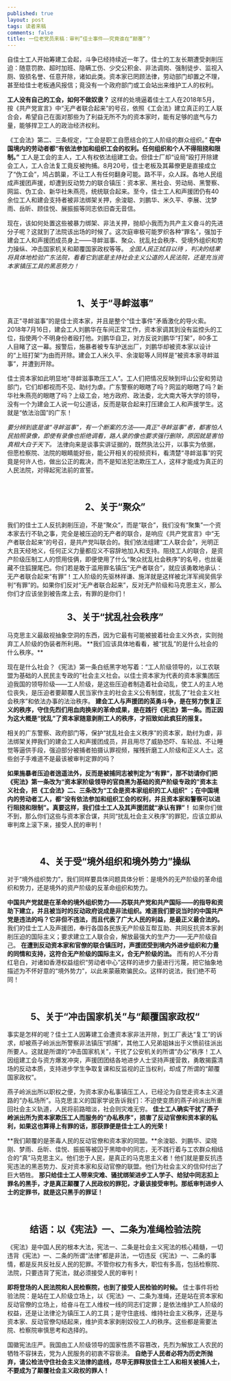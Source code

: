 ```yaml
---
published: true
layout: post
tags: 读者来稿
comments: false
title: 一位老党员来稿：审判”佳士事件——究竟谁在“颠覆”？
---
```


自佳士工人开始筹建工会起，斗争已经持续近一年了。佳士的工友长期遭受剥削压迫：随意罚款、超时加班、隐瞒工伤、少交公积金、非法调岗、强制徒步、监视入厕、毁损名誉、任意开除，诸如此类。资本家已罔顾法律，劳动部门却置之不理，甚至给佳士老板通风报信；竟没有一个政府部门或工会站出来维护工人的权利。

**工人没有自己的工会，如何不做奴隶？** 这样的处境逼着佳士工人在2018年5月，按《共产党宣言》中“无产者联合起来”的号召，依照《工会法》建立真正的工人联合会，希望自己在面对那些为了利益无所不为的资本家时，能有足够的底气与力量，能够捍卫工人的政治经济权利。

《工会法》第二、三条规定，“工会是职工自愿结合的工人阶级的群众组织。” **在中国境内的劳动者都“有依法参加和组织工会的权利。任何组织和个人不得阻挠和限制。”** 工人是工会的主人，工人有权依法组建工会。但佳士厂却“设局”殴打开除建会工人，工人合法复工竟反被拘捕。8月20号，佳士老板及其幕僚更是直接成立了“伪工会”，鸠占鹊巢，不让工人有任何翻身可能。路不平，众人踩。各地人民组成声援团声援，却遭到反动势力的联合镇压：资本家、黑社会、劳动局、黑警察、网监、伪工会、新华社朱燕亮，统统联合起来。至今，佳士工人和声援团仍有40余位工人和建会支持者被非法绑架关押，余浚聪、刘鹏华、米久平、李展、沈梦雨、岳昕、顾佳悦、展振振等同志依旧杳无音信。

现在，该如何处置这些被暴力绑架、非法关押，抛却小我而为共产主义奋斗的先进分子呢？这就到了法院该出场的时候了。这次庭审极可能罗织各种“罪名”，强加于建会工人和声援团成员身上——寻衅滋事、聚众、扰乱社会秩序、受境外组织和势力操纵、冲击国家机关和颠覆国家政权等等。 *全国人民正拭目以待 ，判决的结果将具体地检验广东法院，看看它到底是主持社会主义公道的人民法院，还是充当资本家镇压工具的黑恶势力！*

<br/>

<center><h2>1、关于“寻衅滋事”</h2></center>
真正“寻衅滋事”的是佳士资本家，并且是整个“佳士事件”矛盾激化的导火索。2018年7月16日，建会工人刘鹏华在车间正常工作，资本家调其到没有监控头的工位，指使两个不明身份者殴打他。刘鹏华自卫，对方反说刘鹏华“打架”，80多工人目睹了这一幕。报警后，施暴者被专车护送出厂，刘鹏华却被资本家以设计的“上班打架”为由而开除。建会工人米久平、余浚聪等人同样是“被资本家寻衅滋事”，并遭到开除。

佳士资本家如此明显地“寻衅滋事欺压工人”。工人们把情况反映到坪山公安和劳动部门，它们却都视而不见、助纣为虐。广东警察的眼瞎了吗？网监的眼瞎了吗？新华社朱燕亮的眼瞎了吗？上级工会，地方政府、政法委，北大南大等大学的领导，没有一个为建会工人说一句公道话，反而是联合起来打压建会工人和声援学生。这就是“依法治国”的广东！

*要分辨到底是谁“寻衅滋事”，有一个断案的方法——真正“寻衅滋事”者，都害怕人民拍照录像，即使有录像也拒绝调看，路人录的像也要求强行删除，原因就是害怕真相大白于天下。* 法律向来是谈事实讲证据的，既然执法公开，以事实为依据，但愿检察院、法院的眼睛能好些，能公开相关的视频资料，看清楚“寻衅滋事”的究竟是何许人也，做出公正的裁决，而不是知法犯法欺压工人，这样才能成为真正的人民法院，对得起宪法前的宣誓。

<br/>

<center><h2>2、关于“聚众”</h2></center>
我们的佳士工人反抗剥削压迫，不是“聚众”，而是“联合”，我们没有“聚集”一个资本家去行不轨之事，完全是被压迫的无产者的联合，是响应《共产党宣言》中“无产者联合起来”的号召，是共产党叫联合的。我们依法组建“工人联合会”，光明正大且天经地义，任何正义力量都应义不容辞地加入和支持。阻挠工人的联合，是资产阶级压制工人的惯用伎俩，即便使用了什么“聚众扰乱社会秩序”的名号，也丝毫藏不住狐狸尾巴。你们若是敢于滥用罪名镇压“无产者联合”，就应该勇敢地承认：无产者联合起来“有罪”！工人阶级的先驱林祥谦、施洋就是这样被北洋军阀吴佩孚判“有罪”的。如果你们反对“无产者联合起来”，反对无产阶级和马克思主义，那么你们才应该坐到被告席上去，有罪的是你们！

<br/>

<center><h2>3、关于“扰乱社会秩序”</h2></center>
马克思主义最敌视抽象空洞的东西，因为它最有可能被披着社会主义外衣，实则抛弃工人阶级的伪装者所利用。 **我们应该具体地看看，被“扰乱”的是什么社会的什么秩序。**

现在是什么社会？《宪法》第一条白纸黑字地写着：“工人阶级领导的，以工农联盟为基础的人民民主专政的”社会主义社会。以佳士资本家为代表的资本家集团压迫我国的领导阶级——工人阶级，是这些压迫者制造着社会动乱，使工人的主人地位丧失，是压迫者要颠覆人民当家作主的社会主义公有制度，扰乱了“社会主义社会秩序”和依法办事的法治秩序。 **建会工人与声援团的英勇斗争，是在努力恢复正义的秩序，守住先烈们用血肉换来的革命成果，是在践行《宪法》第一条。而正因为这大概是“扰乱”了资本家随意剥削工人的秩序，才招致如此疯狂的报复。**

相关的广东警察、政府部门等，保护“扰乱社会主义秩序”的资本家，助纣为虐，非法绑架关押我们的建会工人和声援团成员，并且用尽了威胁恐吓、车轮战、不让睡觉等逼供手段，强迫部分被捕者拍摄认罪视频，摧残折磨工人阶级和正义人士。这些刽子手难道不是最该被审判定罪的吗？

**如果施暴者压迫者逍遥法外，反而是被捕同志被判定为“有罪”，那不妨请你们把《宪法》第一条改为“资本家阶级领导的官商黑为基础的资产阶级专政的”资本主义社会，把《工会法》二、三条改为“工会是资本家组织的工人组织” ；在中国境内的劳动者工人，都“没有依法参加和组织工会的权利，并且资本家和警察可以进行阻挠和限制”。真要这样，我们佳士工人及其声援团就“承认有罪”！** 如果你们做不到，那么你们这些与资本家合谋，共同“扰乱社会主义秩序”的罪犯，应该立即从审判席上滚下来，接受人民的审判！

<br/>

<center><h2>4、关于受“境外组织和境外势力”操纵</h2></center>
对于“境外组织势力”，我们同样要具体问题具体分析：是境外的无产阶级的革命组织和势力，还是境外的资产阶级的反革命组织和势力。

**中国共产党就是在革命的境外组织势力——苏联共产党和共产国际——的指导和资助下建立，并且被当时的反动政府说成是非法组织。难道我们要说当时的中国共产党是违法的吗？它非但不违法，而且代表了广大人民的利益，是最正义最合法的。** 我们的佳士工人及声援团，奉行各国各民族无产阶级互帮互助、共同反抗资本家剥削压迫的国际主义；要求建立工人联合会，解放最强大的生产力——无产阶级自己。 **在遭到反动资本家和官僚的联合镇压时，声援团受到境内外进步组织和力量的同情和支持，这符合无产阶级的国际主义，合无产阶级的法。** 而有的人不分青红皂白，对诸如香港权益组织“劳动者中心”这样的进步力量进行污蔑，把它抽象地描述为不怀好意的“境外势力”，以此来蒙蔽欺骗民众。这样的说法，我们绝不苟同！

<br/>

<center><h2>5、关于“冲击国家机关”与“颠覆国家政权“</h2></center>
事实是怎样的呢？佳士工人因筹建工会遭资本家非法开除，到工厂表达“复工”的诉求，却被燕子岭派出所警察非法镇压“抓捕”，其他工人兄弟姐妹出于义愤前往派出所要人。这就是所谓的“冲击国家机关”，干扰了公安机关的所谓“办公”秩序！工人因组建工会与资方爆发冲突，声援团团结各地进步人士坚持声援营救，勇敢揭露清场的反动本质，支持进步学生争取复课和反监视的正当权利，却成了所谓的“颠覆国家政权”。

燕子岭派出所以职权之便，为资本家办私事镇压工人，已经沦为自觉走资本主义道路的“办私场所”。马克思主义的国家学说告诉我们：不迫使变质的燕子岭派出所重回社会主义轨道，人民将前路暗淡，社会则灾难无穷。 **佳士工人确实干扰了燕子岭派出所为资本家欺压工人而服务的“办私秩序”，损害了反动官僚和资本家的私利，如果这也算得上有罪的话，那获罪便是佳士工人的光荣！**

**我们颠覆的是荼毒人民的反动官僚和资本家的同盟。**余浚聪、刘鹏华、梁晓刚、梦雨、岳昕、佳悦、振振等被囚于黑暗中的同志，无不践行着与工农群众相结合的“真”马克思主义。他们忠于人民，是真正的马克思主义者！他们就是要反抗违宪违法的黑恶势力、反对资本家和反动官僚的联盟。他们为社会主义的信仰付出了巨大牺牲。 **那只给佳士工人带来灾难、骚扰绑架进步工人学子、给狱中同志扣上罪名的黑手，才是真正颠覆了人民政权的罪犯，才最该接受审判。那纸审判进步人士的定罪书，就是这只黑手的罪证！**

<br/>

<center><h2>结语：以《宪法》一、二条为准绳检验法院</h2></center>
《宪法》是中国人民的根本大法，宪法一、二条是社会主义宪法的核心精髓，一切违背《宪法》一、二条的所谓“法律”都是非法，一切违反《宪法》一、二条的事情，都是反共反社反人民的犯罪。不管你权力有多大，职位有多高，包括检察院、法院，只要违背了宪法，就必须接受人民的审判！

**即将登场的人民法院和人民检察院，也到了接受人民检验的时候。** 佳士事件将检验法院：是站在工人阶级立场上，以《宪法》一、二条为准绳，还是站在资本家和反动官僚的立场上，给奋斗在工人维权一线的同志们定罪；是依法维护工人阶级的权益，还是让法律沦为镇压工人的工具；是守住底线、维持社会主义秩序，还是与资本家、反动官僚勾结起来，维护资本家剥削奴役工人的秩序。这些都是需要法院、检察院审慎思考和选择的。

国徽宪法庄严。我国由工人阶级领导的国家性质不容篡改，先烈为解放工人农民的牺牲不容抹去，党为人民服务的初衷不容亵渎。 **自绝于人民者必将为历史所抛弃，请公检法守住社会主义法律的底线，尽早无罪释放佳士工人和相关被捕人士，不要成为了颠覆社会主义政权的罪人！**
